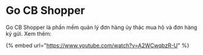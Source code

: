 # Go CB Shopper

Go CB Shopper là phần mềm quản lý đơn hàng ủy thác mua hộ và đơn hàng ký gửi. Xem thêm:

{% embed url="https://www.youtube.com/watch?v=A2WCwqbzR-U" %}



